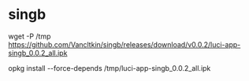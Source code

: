# singb

wget -P /tmp https://github.com/Vancltkin/singb/releases/download/v0.0.2/luci-app-singb_0.0.2_all.ipk

opkg install --force-depends /tmp/luci-app-singb_0.0.2_all.ipk
